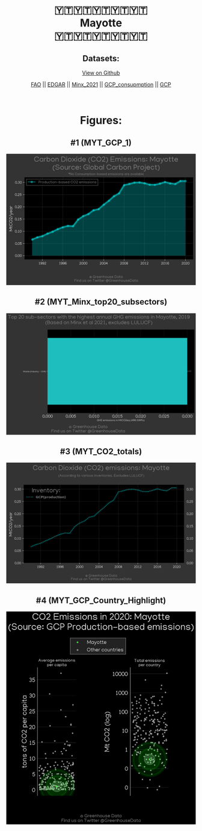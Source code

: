 
<center>
<h1 align="center">
🇾🇹🇾🇹🇾🇹🇾🇹🇾🇹
<br>
Mayotte
<br>
🇾🇹🇾🇹🇾🇹🇾🇹🇾🇹
</h1>
<h2>Datasets:</h2>
<p><a href="https://github.com/dquintani/GreenhouseData/tree/master/country_data/MYT_Mayotte/data">View on Github</a>
<br></p><p><a href="data/MYT_FAO.csv">FAO</a> || <a href="data/MYT_EDGAR.csv">EDGAR</a> || <a href="data/MYT_Minx_2021.csv">Minx_2021</a> || <a href="data/MYT_GCP_consupmption.csv">GCP_consupmption</a> || <a href="data/MYT_GCP.csv">GCP</a></p><p><br></p>
<h1>Figures:</h1><h2>#1 (MYT_GCP_1)</h2>
<p><img alt="" src="figures/MYT_GCP_1.png" /></p><h2>#2 (MYT_Minx_top20_subsectors)</h2>
<p><img alt="" src="figures/MYT_Minx_top20_subsectors.png" /></p><h2>#3 (MYT_CO2_totals)</h2>
<p><img alt="" src="figures/MYT_CO2_totals.png" /></p><h2>#4 (MYT_GCP_Country_Highlight)</h2>
<p><img alt="" src="figures/MYT_GCP_Country_Highlight.png" /></p>